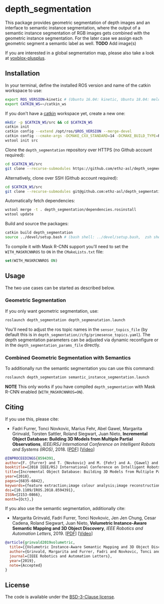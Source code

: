 # depth_segmentation
This package provides geometric segmentation of depth images and an interface to semantic instance segmentation, where the output of a semantic instance segmentation of RGB images gets combined with the geometric instance segmentation. For the later case we assign each geometric segment a semantic label as well.
**TODO** Add image(s)

If you are interested in a global segmentation map, please also take a look at [voxblox-plusplus](https://github.com/ethz-asl/voxblox-plusplus).

## Installation
In your terminal, define the installed ROS version and name of the catkin workspace to use:
```bash
export ROS_VERSION=kinetic # (Ubuntu 16.04: kinetic, Ubuntu 18.04: melodic)
export CATKIN_WS=~/catkin_ws
```

If you don't have a [catkin](http://wiki.ros.org/catkin) workspace yet, create a new one:
```bash
mkdir -p $CATKIN_WS/src && cd $CATKIN_WS
catkin init
catkin config --extend /opt/ros/$ROS_VERSION --merge-devel 
catkin config --cmake-args -DCMAKE_CXX_STANDARD=14 -DCMAKE_BUILD_TYPE=Release
wstool init src
```

Clone the `depth_segmentation` repository over HTTPS (no Github account required):
```bash
cd $CATKIN_WS/src
git clone --recurse-submodules https://github.com/ethz-asl/depth_segmentation.git
```

Alternatively, clone over SSH (Github account required):
```bash
cd $CATKIN_WS/src
git clone --recurse-submodules git@github.com:ethz-asl/depth_segmentation.git
```

Automatically fetch dependencies:
```bash
wstool merge -t . depth_segmentation/dependencies.rosinstall
wstool update
```

Build and source the packages:
```bash
catkin build depth_segmentation
source ../devel/setup.bash # (bash shell: ../devel/setup.bash,  zsh shell: ../devel/setup.zsh)
```

To compile it with Mask R-CNN support you'll need to set the `WITH_MASKRCNNROS` to `ON` in the `CMakeLists.txt` file:
```cmake
set(WITH_MASKRCNNROS ON)
```

## Usage
The two use cases can be started as described below.

### Geometric Segmentation
If you only want geometric segmentation, use:
```bash
roslaunch depth_segmentation depth_segmenatation.launch
```
You'll need to adjust the ros topic names in the `sensor_topics_file` (by default this is in `depth_segmentation//cfg/primesense_topics.yaml`). The depth segmentation parameters can be adjusted via dynamic reconfigure or in the `depth_segmentation_params_file` directly.

### Combined Geometric Segmentation with Semantics
To additionally run the semantic segmentation you can use this command:
```bash
roslaunch depth_segmentation semantic_instance_segmentation.launch
```
**NOTE** This only works if you have compiled `depth_segmentation` with Mask R-CNN enabled (`WITH_MASKRCNNROS=ON`).

## Citing
If you use this, please cite:
- Fadri Furrer, Tonci Novkovic, Marius Fehr, Abel Gawel, Margarita Grinvald, Torsten Sattler, Roland Siegwart, Juan Nieto, **Incremental Object Database: Building 3D Models from Multiple Partial Observations**, _IEEE/RSJ International Conference on Intelligent Robots and Systems (IROS)_, 2018. [[PDF](https://ieeexplore.ieee.org/stamp/stamp.jsp?tp=&arnumber=8594391)] [[Video](https://www.youtube.com/watch?v=9_xg92qqw70)]

```bibtex
@INPROCEEDINGS{8594391, 
author={F. {Furrer} and T. {Novkovic} and M. {Fehr} and A. {Gawel} and M. {Grinvald} and T. {Sattler} and R. {Siegwart} and J. {Nieto}}, 
booktitle={2018 IEEE/RSJ International Conference on Intelligent Robots and Systems (IROS)}, 
title={Incremental Object Database: Building 3D Models from Multiple Partial Observations}, 
year={2018},
pages={6835-6842}, 
keywords={feature extraction;image colour analysis;image reconstruction;image representation;image segmentation;mobile agents;object detection;solid modelling;multiple partial observations;incremental object database;indoor scenes;merged models;object model;observed instances;segmented RGB-D images;global segmentation map;3D models;mobile agent;Image segmentation;Databases;Three-dimensional displays;GSM;Shape;Image reconstruction;Solid modeling}, 
doi={10.1109/IROS.2018.8594391}, 
ISSN={2153-0866}, 
month={Oct},}
```
If you also use the semantic segmentation, additionally cite:

- Margarita Grinvald, Fadri Furrer, Tonci Novkovic, Jen Jen Chung, Cesar Cadena, Roland Siegwart, Juan Nieto, **Volumetric Instance-Aware Semantic Mapping and 3D Object Discovery**, _IEEE Robotics and Automation Letters_, 2019. [[PDF](https://arxiv.org/abs/1903.00268)] [[Video](https://www.youtube.com/watch?v=Jvl42VJmYxg)]


```bibtex
@article{grinvald2019volumetric,
  title={{Volumetric Instance-Aware Semantic Mapping and 3D Object Discovery}},
  author={Grinvald, Margarita and Furrer, Fadri and Novkovic, Tonci and Chung, Jen Jen and Cadena, Cesar and Siegwart, Roland and Nieto, Juan},
  journal={IEEE Robotics and Automation Letters},
  year={2019},
  note={Accepted}
}
```
## License
The code is available under the [BSD-3-Clause license](https://github.com/ethz-asl/depth_segmentation/blob/master/LICENSE).
